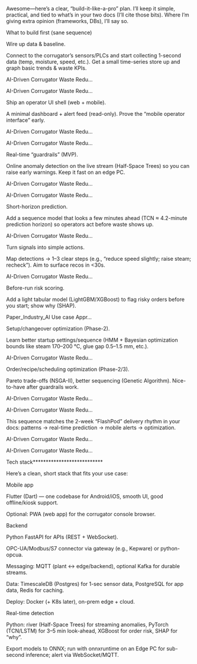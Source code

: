 Awesome—here’s a clear, “build-it-like-a-pro” plan. I’ll keep it simple, practical, and tied to what’s in your two docs (I’ll cite those bits). Where I’m giving extra opinion (frameworks, DBs), I’ll say so.

What to build first (sane sequence)

Wire up data & baseline.

Connect to the corrugator’s sensors/PLCs and start collecting 1-second data (temp, moisture, speed, etc.). Get a small time-series store up and graph basic trends & waste KPIs. 

AI-Driven Corrugator Waste Redu…

 

AI-Driven Corrugator Waste Redu…

Ship an operator UI shell (web + mobile).

A minimal dashboard + alert feed (read-only). Prove the “mobile operator interface” early. 

AI-Driven Corrugator Waste Redu…

 

AI-Driven Corrugator Waste Redu…

Real-time “guardrails” (MVP).

Online anomaly detection on the live stream (Half-Space Trees) so you can raise early warnings. Keep it fast on an edge PC. 

AI-Driven Corrugator Waste Redu…

 

AI-Driven Corrugator Waste Redu…

Short-horizon prediction.

Add a sequence model that looks a few minutes ahead (TCN ≈ 4.2-minute prediction horizon) so operators act before waste shows up. 

AI-Driven Corrugator Waste Redu…

Turn signals into simple actions.

Map detections → 1–3 clear steps (e.g., “reduce speed slightly; raise steam; recheck”). Aim to surface recos in <30s. 

AI-Driven Corrugator Waste Redu…

Before-run risk scoring.

Add a light tabular model (LightGBM/XGBoost) to flag risky orders before you start; show why (SHAP). 

Paper_Industry_AI Use case Appr…

Setup/changeover optimization (Phase-2).

Learn better startup settings/sequence (HMM + Bayesian optimization bounds like steam 170–200 °C, glue gap 0.5–1.5 mm, etc.). 

AI-Driven Corrugator Waste Redu…

Order/recipe/scheduling optimization (Phase-2/3).

Pareto trade-offs (NSGA-II), better sequencing (Genetic Algorithm). Nice-to-have after guardrails work. 

AI-Driven Corrugator Waste Redu…

 

AI-Driven Corrugator Waste Redu…

This sequence matches the 2-week “FlashPod” delivery rhythm in your docs: patterns → real-time prediction → mobile alerts → optimization. 

AI-Driven Corrugator Waste Redu…

 

AI-Driven Corrugator Waste Redu…



Tech stack***************************

Here’s a clean, short stack that fits your use case:

Mobile app

Flutter (Dart) — one codebase for Android/iOS, smooth UI, good offline/kiosk support.

Optional: PWA (web app) for the corrugator console browser.

Backend

Python FastAPI for APIs (REST + WebSocket).

OPC-UA/Modbus/S7 connector via gateway (e.g., Kepware) or python-opcua.

Messaging: MQTT (plant ↔ edge/backend), optional Kafka for durable streams.

Data: TimescaleDB (Postgres) for 1-sec sensor data, PostgreSQL for app data, Redis for caching.

Deploy: Docker (+ K8s later), on-prem edge + cloud.

Real-time detection

Python: river (Half-Space Trees) for streaming anomalies, PyTorch (TCN/LSTM) for 3–5 min look-ahead, XGBoost for order risk, SHAP for “why”.

Export models to ONNX; run with onnxruntime on an Edge PC for sub-second inference; alert via WebSocket/MQTT.